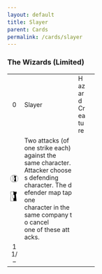 ```yaml
---
layout: default
title: Slayer
parent: Cards
permalink: /cards/slayer
---
```


### The Wizards (Limited)

<table style="table-layout: fixed; width: 200px; word-break: break-all;">
  <tr>
    <td style="width: 20px; text-align: center;">0</td><!-- Upper-left -->
    <td style="width: 160px; text-align: left;">Slayer</td><!-- Title -->
    <td style="width: 20px></td>
  </tr>
  <tr>
    <td></td>
    <td style="text-align: right">Hazard Creature</td><!-- Card Classification -->
    <td></td>
  </tr>
  <tr>
    <td style="style="width: 20px; text-align: center"><img src="/assets/images/border-land.svg"><br><br><img src="/assets/images/border-hold.svg"></td><!-- Left Sidebar -->
    <td tstyle="width: 160px; text-align: left">Two attacks (of one strike each) against the<br>
      same character. Attacker chooses defending<br>
      character. The defender map tap one<br>
      character in the same company to cancel<br>
      one of these attacks.</td><!-- Card Text -->
    <td></td>
  </tr>
  <tr>
    <td style="width: 20px; text-align: center">11/–</td><!-- Shield -->
    <td></td>
    <td style="width: 20px; text-align: center"></td><!-- Corruption -->
  </tr>
</table>
